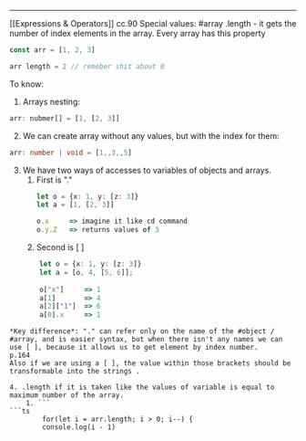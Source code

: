 ***
[[Expressions & Operators]]
cc.90
Special values:
#array 
.length - it gets the number of index elements in the array. Every array has this property

```ts
const arr = [1, 2, 3]

arr length = 2 // remeber shit about 0
```

To know: 
1. Arrays nesting:
	
```ts
arr: nubmer[] = [1, [2, 3]]
```
	
2. We can create array without any values, but with the index for them: 
```ts
arr: number | void = [1,,3,,5]
```
	
3.  We have two ways of accesses to variables of objects and arrays. 
	1. First is "."
		```ts
		let o = {x: 1, y: [z: 3]}
		let a = [1, [2, 3]]
		
		о.х     => imagine it like cd command
		о.у.Z   => returns values of 3
		```
	2. Second is [ ]
	```ts
		let o = {x: 1, y: [z: 3]}
		let a = [о, 4, [5, 6]];
		
		о["х"]     => 1
		а[1]       => 4
		а[2]["1"]  => 6
		а[0].х     => 1
```
*Key difference*: "." can refer only on the name of the #object / #array, and is easier syntax, but when there isn't any names we can use [ ], because it allows us to get element by index number.
p.164
Also if we are using a [ ], the value within those brackets should be transformable into the strings .

4. .length if it is taken like the values of variable is equal to maximum number of the array. 
	1. ```
```ts
		for(let i = arr.length; i > 0; i--) {
		console.log(i - 1)
```
